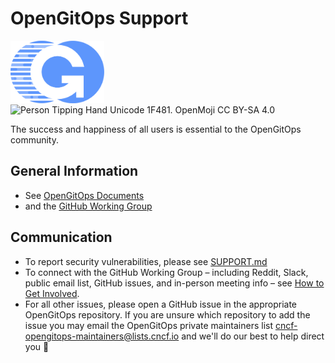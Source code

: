 # OpenGitOps Support

<!-- markdownlint-disable MD033 -->
<p><img src="https://raw.githubusercontent.com/cncf/artwork/master/projects/opengitops/icon/color/opengitops-icon-color.svg" alt="OpenGitOps logo icon color" width="150" valign="middle">
<img src="https://openmoji.org/data/color/svg/1F481.svg" alt="Person Tipping Hand Unicode 1F481. OpenMoji CC BY-SA 4.0" width="150" valign="middle"></p>

The success and happiness of all users is essential to the OpenGitOps community.

## General Information

- See [OpenGitOps Documents](https://github.com/open-gitops/documents)
- and the [GitHub Working Group](https://github.com/gitops-working-group/gitops-working-group)

## Communication

- To report security vulnerabilities, please see [SUPPORT.md](SUPPORT.md)
- To connect with the GitHub Working Group – including Reddit, Slack, public email list, GitHub issues, and in-person meeting info – see [How to Get Involved](https://github.com/gitops-working-group/gitops-working-group/blob/main/README.md#how-to-get-involved).
- For all other issues, please open a GitHub issue in the appropriate OpenGitOps repository.
  If you are unsure which repository to add the issue you may email the OpenGitOps private maintainers list <cncf-opengitops-maintainers@lists.cncf.io> and we'll do our best to help direct you 🙂
